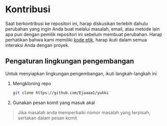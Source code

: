 # Kontribusi

Saat berkontribusi ke repositori ini, harap diskusikan terlebih dahulu perubahan yang ingin Anda buat melalui masalah, email, atau metode lain apa pun dengan pemilik repositori ini sebelum membuat perubahan.
Harap perhatikan bahwa kami memiliki [kode etik](CODE_OF_CONDUCT.md), harap ikuti dalam semua interaksi Anda dengan proyek.

## Pengaturan lingkungan pengembangan

Untuk menyiapkan lingkungan pengembangan, ikuti langkah-langkah ini

1. Mengkloning repo

   ```sh
   git clone https://github.com/Ejaaaa1/yukki
   ```
2. Gunakan pesan komit yang masuk akal
> Jika masalah anda memperbaiki nomor masalah yang terpisah, sertakan dalam pesan komit
